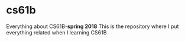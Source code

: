 # cs61b
Everything about CS61B-**spring 2018**
This is the repository where I put everything related when I learning CS61B

